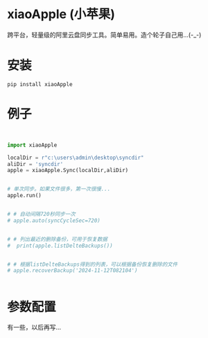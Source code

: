 # xiaoApple (小苹果)

跨平台，轻量级的阿里云盘同步工具。简单易用。造个轮子自己用...(-_-)


# 安装

```
pip install xiaoApple
```

# 例子

```python


import xiaoApple

localDir = r"c:\users\admin\desktop\syncdir"
aliDir = 'syncdir' 
apple = xiaoApple.Sync(localDir,aliDir)


# 单次同步。如果文件很多，第一次很慢...
apple.run()


# # 自动间隔720秒同步一次
# apple.auto(syncCycleSec=720) 


# # 列出最近的删除备份，可用于恢复数据
#  print(apple.listDelteBackups())


# # 根据listDelteBackups得到的列表，可以根据备份恢复删除的文件
# apple.recoverBackup('2024-11-12T082104')



```

# 参数配置

有一些，以后再写...